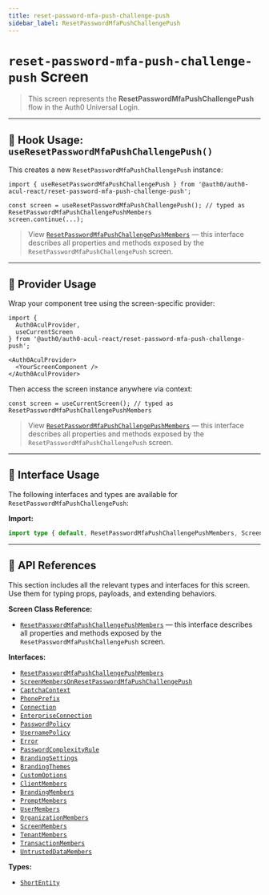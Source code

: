 ```yaml
---
title: reset-password-mfa-push-challenge-push
sidebar_label: ResetPasswordMfaPushChallengePush
---
```


# `reset-password-mfa-push-challenge-push` Screen

> This screen represents the **ResetPasswordMfaPushChallengePush** flow in the Auth0 Universal Login.

---

## 🔹 Hook Usage: `useResetPasswordMfaPushChallengePush()`

This creates a new `ResetPasswordMfaPushChallengePush` instance:

```tsx
import { useResetPasswordMfaPushChallengePush } from '@auth0/auth0-acul-react/reset-password-mfa-push-challenge-push';

const screen = useResetPasswordMfaPushChallengePush(); // typed as ResetPasswordMfaPushChallengePushMembers
screen.continue(...);
```

> View [`ResetPasswordMfaPushChallengePushMembers`](https://auth0.github.io/universal-login/interfaces/Classes.ResetPasswordMfaPushChallengePushMembers.html) — this interface describes all properties and methods exposed by the `ResetPasswordMfaPushChallengePush` screen.

---

## 🔹 Provider Usage

Wrap your component tree using the screen-specific provider:

```tsx
import {
  Auth0AculProvider,
  useCurrentScreen
} from '@auth0/auth0-acul-react/reset-password-mfa-push-challenge-push';

<Auth0AculProvider>
  <YourScreenComponent />
</Auth0AculProvider>
```

Then access the screen instance anywhere via context:

```tsx
const screen = useCurrentScreen(); // typed as ResetPasswordMfaPushChallengePushMembers
```

> View [`ResetPasswordMfaPushChallengePushMembers`](https://auth0.github.io/universal-login/interfaces/Classes.ResetPasswordMfaPushChallengePushMembers.html) — this interface describes all properties and methods exposed by the `ResetPasswordMfaPushChallengePush` screen.

---

## 🔹 Interface Usage

The following interfaces and types are available for `ResetPasswordMfaPushChallengePush`:

**Import:**

```ts
import type { default, ResetPasswordMfaPushChallengePushMembers, ScreenMembersOnResetPasswordMfaPushChallengePush, CaptchaContext, PhonePrefix, Connection, EnterpriseConnection, PasswordPolicy, UsernamePolicy, Error, PasswordComplexityRule, BrandingSettings, BrandingThemes, CustomOptions, ShortEntity, ClientMembers, BrandingMembers, PromptMembers, UserMembers, OrganizationMembers, ScreenMembers, TenantMembers, TransactionMembers, UntrustedDataMembers } from '@auth0/auth0-acul-react/reset-password-mfa-push-challenge-push';
```

---

## 🔸 API References

This section includes all the relevant types and interfaces for this screen. Use them for typing props, payloads, and extending behaviors.

**Screen Class Reference:**  
- [`ResetPasswordMfaPushChallengePushMembers`](https://auth0.github.io/universal-login/interfaces/Classes.ResetPasswordMfaPushChallengePushMembers.html) — this interface describes all properties and methods exposed by the `ResetPasswordMfaPushChallengePush` screen.

**Interfaces:**
- [`ResetPasswordMfaPushChallengePushMembers`](https://auth0.github.io/universal-login/interfaces/Classes.ResetPasswordMfaPushChallengePushMembers.html)
- [`ScreenMembersOnResetPasswordMfaPushChallengePush`](https://auth0.github.io/universal-login/interfaces/Classes.ScreenMembersOnResetPasswordMfaPushChallengePush.html)
- [`CaptchaContext`](https://auth0.github.io/universal-login/interfaces/Classes.CaptchaContext.html)
- [`PhonePrefix`](https://auth0.github.io/universal-login/interfaces/Classes.PhonePrefix.html)
- [`Connection`](https://auth0.github.io/universal-login/interfaces/Classes.Connection.html)
- [`EnterpriseConnection`](https://auth0.github.io/universal-login/interfaces/Classes.EnterpriseConnection.html)
- [`PasswordPolicy`](https://auth0.github.io/universal-login/interfaces/Classes.PasswordPolicy.html)
- [`UsernamePolicy`](https://auth0.github.io/universal-login/interfaces/Classes.UsernamePolicy.html)
- [`Error`](https://auth0.github.io/universal-login/interfaces/Classes.Error.html)
- [`PasswordComplexityRule`](https://auth0.github.io/universal-login/interfaces/Classes.PasswordComplexityRule.html)
- [`BrandingSettings`](https://auth0.github.io/universal-login/interfaces/Classes.BrandingSettings.html)
- [`BrandingThemes`](https://auth0.github.io/universal-login/interfaces/Classes.BrandingThemes.html)
- [`CustomOptions`](https://auth0.github.io/universal-login/interfaces/Classes.CustomOptions.html)
- [`ClientMembers`](https://auth0.github.io/universal-login/interfaces/Classes.ClientMembers.html)
- [`BrandingMembers`](https://auth0.github.io/universal-login/interfaces/Classes.BrandingMembers.html)
- [`PromptMembers`](https://auth0.github.io/universal-login/interfaces/Classes.PromptMembers.html)
- [`UserMembers`](https://auth0.github.io/universal-login/interfaces/Classes.UserMembers.html)
- [`OrganizationMembers`](https://auth0.github.io/universal-login/interfaces/Classes.OrganizationMembers.html)
- [`ScreenMembers`](https://auth0.github.io/universal-login/interfaces/Classes.ScreenMembers.html)
- [`TenantMembers`](https://auth0.github.io/universal-login/interfaces/Classes.TenantMembers.html)
- [`TransactionMembers`](https://auth0.github.io/universal-login/interfaces/Classes.TransactionMembers.html)
- [`UntrustedDataMembers`](https://auth0.github.io/universal-login/interfaces/Classes.UntrustedDataMembers.html)


**Types:**
- [`ShortEntity`](https://auth0.github.io/universal-login/types/Classes.ShortEntity.html)
